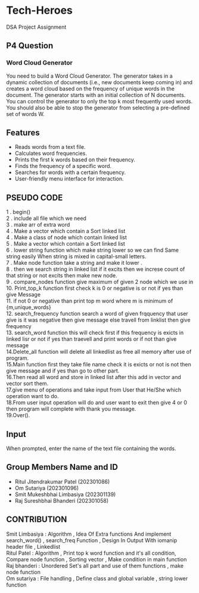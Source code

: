 # Tech-Heroes
DSA Project Assignment
## P4 Question
### Word Cloud Generator
You need to build a Word Cloud Generator. The generator takes in a dynamic collection of documents (i.e., new documents keep coming in) and creates a word cloud based on the frequency of unique words in the document. The generator starts with an initial collection of N documents. You can control the generator to only the top k most frequently used words. You should also be able to stop the generator from selecting a pre-defined set of words W. 
## Features
- Reads words from a text file.
- Calculates word frequencies.
- Prints the first k words based on their frequency.
- Finds the frequency of a specific word.
- Searches for words with a certain frequency.
- User-friendly menu interface for interaction. 
## PSEUDO CODE
1 . begin()<br/>
2 . include all file which we need<br/>
3 . make arr of extra word<br/>
4 . Make a vector which contain a Sort linked list<br/>
4 . Make a class of node which contain linked list<br/>
5 . Make a vector which contain a Sort linked list<br/>
6 . lower string function which make string lower so we can find Same string easily When string is mixed in capital-small letters.<br/>
7 . Make node function take a string and make it lower .<br/>
8 . then we search string in linked list if it excits then we increse count of that string or not excits then make new node.<br/>
9 . compare_nodes function give maximum of given 2 node which we use in <br/>
10. Print_top_k function first check k is 0 or negative is or not if yes than give Message <br/>
11. if not 0 or negative than print top m word where m is minimum of {m,unique_words} <br/>
12. search_frequency function search a word of given frqquency that user give is it was negative then give message else travell from linklist then give frequency<br/>
13. search_word function this will check first if this frequency is exicts in linked lisr or not if yes than traevell and print words or if not than give message<br/>
14.Delete_all function will delete all linkedlist as free all memory after use of program.<br/>
15.Main function first they take file name check it is exicts or not is not then give message and if yes than go to other part.<br/>
16.Then read all word and store in linked list after this add in vector and vector sort them.<br/>
17.give menu of operations and take input from User that He/She which operation want to do.<br/>
18.From user input operation will do and user want to exit then give 4 or 0 then program will complete with thank you message.<br/>
19.Over().<br/>


## Input
When prompted, enter the name of the text file containing the words.
##  Group Members Name and ID
  - Ritul Jitendrakumar Patel (202301086)<br />
  - Om Sutariya (202301096)<br />
  - Smit Mukeshbhai Limbasiya (202301139)<br />
  - Raj Sureshbhai Bhanderi (202301058)<br />

## CONTRIBUTION 

  Smit Limbasiya : Algorithm , Idea Of Extra functions And implement search_word() , search_freq Function , Design In Output With iomanip header file , Linkedlist <br/>
  Ritul Patel :  Algorithm , Print top k word function and it's all condition, Compare node function , Sorting vector , Make condition in main function  <br/>
  Raj bhanderi : Unordered Set's all part and use of them functions , make node function  <br/>
  Om sutariya : File handling , Define class and global variable , string lower function  <br/>
